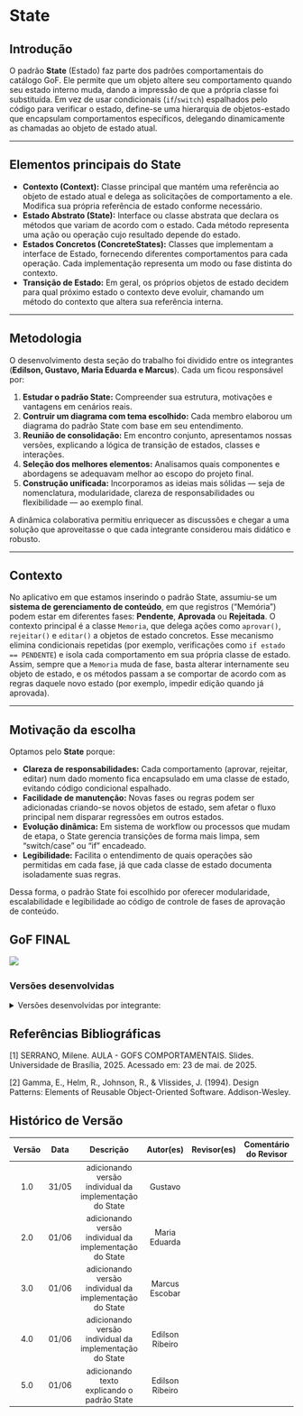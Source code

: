 # State

## Introdução

O padrão **State** (Estado) faz parte dos padrões comportamentais do catálogo GoF. Ele permite que um objeto altere seu comportamento quando seu estado interno muda, dando a impressão de que a própria classe foi substituída. Em vez de usar condicionais (`if`/`switch`) espalhados pelo código para verificar o estado, define-se uma hierarquia de objetos-estado que encapsulam comportamentos específicos, delegando dinamicamente as chamadas ao objeto de estado atual.

---

## Elementos principais do State

- **Contexto (Context):** Classe principal que mantém uma referência ao objeto de estado atual e delega as solicitações de comportamento a ele. Modifica sua própria referência de estado conforme necessário.
- **Estado Abstrato (State):** Interface ou classe abstrata que declara os métodos que variam de acordo com o estado. Cada método representa uma ação ou operação cujo resultado depende do estado.
- **Estados Concretos (ConcreteStates):** Classes que implementam a interface de Estado, fornecendo diferentes comportamentos para cada operação. Cada implementação representa um modo ou fase distinta do contexto.
- **Transição de Estado:** Em geral, os próprios objetos de estado decidem para qual próximo estado o contexto deve evoluir, chamando um método do contexto que altera sua referência interna.

---

## Metodologia

O desenvolvimento desta seção do trabalho foi dividido entre os integrantes (**Edilson, Gustavo, Maria Eduarda e Marcus**). Cada um ficou responsável por:

1. **Estudar o padrão State:** Compreender sua estrutura, motivações e vantagens em cenários reais.
2. **Contruir um diagrama com tema escolhido:** Cada membro elaborou um diagrama do padrão State com base em seu entendimento.
3. **Reunião de consolidação:** Em encontro conjunto, apresentamos nossas versões, explicando a lógica de transição de estados, classes e interações.
4. **Seleção dos melhores elementos:** Analisamos quais componentes e abordagens se adequavam melhor ao escopo do projeto final.
5. **Construção unificada:** Incorporamos as ideias mais sólidas — seja de nomenclatura, modularidade, clareza de responsabilidades ou flexibilidade — ao exemplo final.

A dinâmica colaborativa permitiu enriquecer as discussões e chegar a uma solução que aproveitasse o que cada integrante considerou mais didático e robusto.

---

## Contexto

No aplicativo em que estamos inserindo o padrão State, assumiu-se um **sistema de gerenciamento de conteúdo**, em que registros (“Memória”) podem estar em diferentes fases: **Pendente**, **Aprovada** ou **Rejeitada**. O contexto principal é a classe `Memoria`, que delega ações como `aprovar()`, `rejeitar()` e `editar()` a objetos de estado concretos. Esse mecanismo elimina condicionais repetidas (por exemplo, verificações como `if estado == PENDENTE`) e isola cada comportamento em sua própria classe de estado. Assim, sempre que a `Memoria` muda de fase, basta alterar internamente seu objeto de estado, e os métodos passam a se comportar de acordo com as regras daquele novo estado (por exemplo, impedir edição quando já aprovada).

---

## Motivação da escolha

Optamos pelo **State** porque:

- **Clareza de responsabilidades:** Cada comportamento (aprovar, rejeitar, editar) num dado momento fica encapsulado em uma classe de estado, evitando código condicional espalhado.
- **Facilidade de manutenção:** Novas fases ou regras podem ser adicionadas criando-se novos objetos de estado, sem afetar o fluxo principal nem disparar regressões em outros estados.
- **Evolução dinâmica:** Em sistema de workflow ou processos que mudam de etapa, o State gerencia transições de forma mais limpa, sem “switch/case” ou “if” encadeado.
- **Legibilidade:** Facilita o entendimento de quais operações são permitidas em cada fase, já que cada classe de estado documenta isoladamente suas regras.

Dessa forma, o padrão State foi escolhido por oferecer modularidade, escalabilidade e legibilidade ao código de controle de fases de aprovação de conteúdo.

## GoF FINAL

<img src="(COLOCAR IMAGEM AQUI)"/>

### Versões desenvolvidas

<details>
<summary>Versões desenvolvidas por integrante:</summary>

<details>
<summary>Versão do Gustavo:</summary>

### Gustavo

A implementação foi desenvolvida com base no exemplo disponibilizado pela professora no Aprender3 e, também baseado no site refactoring guru, adaptando-o para os nossos componentes.

### Modelagem

![Modelagem do State - Status](../../assets/GOFsComportamentais/State/StateGustavo.png)

<center>

Autor: [Gustavo Feitosa Haubert](https://github.com/GustavoHaubert)

</center>

### Código

```python

from abc import ABC, abstractmethod
from datetime import date

class StatusMemoria(ABC):
    @abstractmethod
    def exibir(self, memoria):
        pass

    @abstractmethod
    def editar(self, memoria):
        pass

    def mudarEstado(self, memoria, novo_status):
        memoria.mudarStatus(novo_status)


class Pendente(StatusMemoria):
    def exibir(self, memoria):
        print(f"[PENDENTE] Exibindo memória: {memoria.titulo}")

    def editar(self, memoria):
        print(f"[PENDENTE] Editando memória: {memoria.titulo}")

class Aprovada(StatusMemoria):
    def exibir(self, memoria):
        print(f"[APROVADA] Memória aprovada: {memoria.titulo}")

    def editar(self, memoria):
        print("[APROVADA] Não é possível editar uma memória aprovada.")

class Rejeitada(StatusMemoria):
    def exibir(self, memoria):
        print(f"[REJEITADA] Memória rejeitada: {memoria.titulo}")

    def editar(self, memoria):
        print("[REJEITADA] Editando memória para reenviar.")

    def motivoRejeicao(self):
        return "Motivo: conteúdo inadequado."


class Memoria:
    def __init__(self, id, titulo, descricao, autor):
        self.id = id
        self.titulo = titulo
        self.descricao = descricao
        self.autor = autor
        self.midias = []
        self.dataEnvio = date.today()
        self.status = Pendente()  # Estado inicial

    def adicionarTag(self, tag):
        print(f"Tag '{tag}' adicionada à memória '{self.titulo}'.")

    def mudarStatus(self, status: StatusMemoria):
        self.status = status
        print(f"Status da memória '{self.titulo}' alterado para {status.__class__.__name__}.")

    def exibir(self):
        self.status.exibir(self)

    def editar(self):
        self.status.editar(self)


```

<center>

Autor: [Gustavo Feitosa Haubert](https://github.com/GustavoHaubert)

</center>

</details>

<details>
<summary>Versão do Marcus:</summary>

### Marcus Escobar

### Modelagem

![Modelagem do State - Status](../../assets/GOFsComportamentais/State/StateMarcusEscobar.png)

<center>

Autor: [Marcus Escobar](https://github.com/MarcusEscobar)

</center>

### Código

```python

from abc import ABC, abstractmethod
from datetime import date
from typing import List

class StateMemoria(ABC):#Interface

    @abstractmethod
    def alterar_estado(self, memoria: 'Memoria') -> None:
        pass

    @abstractmethod
    def get_observacao(self) -> str:
        pass

#Estados Concretos
class AprovadoState(StateMemoria):
    def alterar_estado(self, memoria: 'Memoria') -> None:
        print("Memória já está aprovada.")

    def get_observacao(self) -> str:
        return "Memória aprovada."

    def aprovar(self) -> bool:
        return True


class ReprovadoState(StateMemoria):
    def alterar_estado(self, memoria: 'Memoria') -> None:
        print("Alterando estado para 'Aprovado'.")
        memoria.estado_memoria = AprovadoState()

    def get_observacao(self) -> str:
        return "Memória reprovada."

    def reprovar(self) -> bool:
        return True


class PendenteState(StateMemoria):
    def alterar_estado(self, memoria: 'Memoria') -> None:
        print("Alterando estado para 'Reprovado'.")
        memoria.estado_memoria = ReprovadoState()

    def get_observacao(self) -> str:
        return "Memória pendente de aprovação."

    def pendente(self) -> bool:
        return True


class Memoria:
    def __init__(self, id: int, titulo: str, descricao: str, autor: Usuario):
        self.id = id
        self.titulo = titulo
        self.descricao = descricao
        self.midias: List[MidiaDigital] = []
        self.autor = autor
        self.data_envio = date.today()
        self.estado_memoria: StateMemoria = PendenteState()  # Estado inicial

    def adicionar_tag(self, tag: Tag) -> None:
        print(f"Tag '{tag.nome}' adicionada à memória.")

    def alterar_estado(self):
        self.estado_memoria.alterar_estado(self)

    def get_observacao_estado(self) -> str:
        return self.estado_memoria.get_observacao()

```

<center>

Autor: [Marcus Escobar](https://github.com/MarcusEscobar)

</center>

</details>

<details>
<summary>Versão da Maria Eduarda:</summary>

## Introdução

Este exemplo é só um modelo de como poderia ser feito!

O padrão **State** (Estado) é um padrão **comportamental** que permite que um objeto altere seu **comportamento quando seu estado interno muda**. Na prática, o objeto parece mudar de classe.

Esse padrão é especialmente útil quando temos objetos que podem estar em diferentes "modos" ou "estágios", e cada um desses estágios deve se comportar de forma diferente.

## Contexto

No nosso caso, temos uma classe chamada `Memoria`, que possui um campo `status`. Esse campo representa o estado atual de aprovação dessa memória, e pode assumir os seguintes estados:

- `StatusPendente`
- `StatusAprovada`
- `StatusRejeitada`

Cada um desses estados define comportamentos diferentes para os métodos `aprovar()` e `rejeitar()`.

Em vez de usar uma série de `if-else` ou `switch-case` gigantes, aplicamos o padrão **State** para delegar o comportamento diretamente ao objeto que representa o estado atual.

## Estrutura de Classes

- `Status`: classe base (interface) que define os métodos `aprovar()` e `rejeitar()`.
- `StatusPendente`, `StatusAprovada`, `StatusRejeitada`: classes concretas que implementam `Status` com comportamentos específicos.
- `Memoria`: classe que contém um `Status` e delega os métodos `aprovar()` e `rejeitar()` ao seu estado atual.

![Modelagem do State - Status](../../assets/GOFsComportamentais/State/StateDuda.png)

<center>

Autor: [Maria Eduarda Vieira ](https://github.com/DudaV228)

</center>

### Código

```python

# Interface base
class Status:
    def aprovar(self, memoria):
        raise NotImplementedError()

    def rejeitar(self, memoria):
        raise NotImplementedError()

# Estados concretos
class StatusPendente(Status):
    def aprovar(self, memoria):
        print("Memória aprovada!")
        memoria.set_status(StatusAprovada())

    def rejeitar(self, memoria):
        print("Memória rejeitada.")
        memoria.set_status(StatusRejeitada())

class StatusAprovada(Status):
    def aprovar(self, memoria):
        print("Já está aprovada!")

    def rejeitar(self, memoria):
        print("Não é possível rejeitar. Já está aprovada.")

class StatusRejeitada(Status):
    def aprovar(self, memoria):
        print("Não é possível aprovar. Já foi rejeitada.")

    def rejeitar(self, memoria):
        print("Já está rejeitada!")

# Classe de contexto
class Memoria:
    def __init__(self):
        self.status = StatusPendente()

    def set_status(self, novo_status):
        self.status = novo_status

    def aprovar(self):
        self.status.aprovar(self)

    def rejeitar(self):
        self.status.rejeitar(self)

    #Exemplo de uso
    m = Memoria()
    m.aprovar()    # Memória aprovada!
    m.rejeitar()   # Não é possível rejeitar. Já está aprovada.

```

<center>

Autor: [Maria Eduarda Vieira ](https://github.com/DudaV228)

</center>

</details>

<details>
<summary>Versão do Edilson:</summary>

### Edilson

### Modelagem

![Modelagem do State - Status](../../assets/GOFsComportamentais/State/StateEdilson.png)

<center>

Autor: [Edilson Ribeiro da Cruz Junior](https://github.com/edilson-r-jr)

</center>

### Código

```python

from abc import ABC, abstractmethod
from datetime import datetime
from typing import List


class EstadoMemoria(ABC):
    @abstractmethod
    def aprovar(self, memoria: "Memoria") -> None:
        pass

    @abstractmethod
    def rejeitar(self, memoria: "Memoria") -> None:
        pass

    @abstractmethod
    def editar(self, memoria: "Memoria", novo_titulo: str, nova_descricao: str) -> None:
        pass


class EstadoPendente(EstadoMemoria):
    def aprovar(self, memoria: "Memoria") -> None:
        memoria.set_estado(EstadoAprovada())
        print(f"[EstadoPendente] Memória {memoria.id} aprovada.")

    def rejeitar(self, memoria: "Memoria") -> None:
        memoria.set_estado(EstadoRejeitada())
        print(f"[EstadoPendente] Memória {memoria.id} rejeitada.")

    def editar(self, memoria: "Memoria", novo_titulo: str, nova_descricao: str) -> None:
        memoria.titulo = novo_titulo
        memoria.descricao = nova_descricao
        print(f"[EstadoPendente] Memória {memoria.id} editada para título='{novo_titulo}', descrição='{nova_descricao}'.")


class EstadoAprovada(EstadoMemoria):
    def aprovar(self, memoria: "Memoria") -> None:
        print(f"[EstadoAprovada] Memória {memoria.id} já está aprovada.")

    def rejeitar(self, memoria: "Memoria") -> None:
        print(f"[EstadoAprovada] Não é permitido rejeitar a memória {memoria.id} que já foi aprovada.")

    def editar(self, memoria: "Memoria", novo_titulo: str, nova_descricao: str) -> None:
        print(f"[EstadoAprovada] Não é permitido editar a memória {memoria.id} aprovada.")


class EstadoRejeitada(EstadoMemoria):
    def aprovar(self, memoria: "Memoria") -> None:
        print(f"[EstadoRejeitada] Não é permitido aprovar a memória {memoria.id} rejeitada.")

    def rejeitar(self, memoria: "Memoria") -> None:
        print(f"[EstadoRejeitada] Memória {memoria.id} já está rejeitada.")

    def editar(self, memoria: "Memoria", novo_titulo: str, nova_descricao: str) -> None:
        print(f"[EstadoRejeitada] Não é permitido editar a memória {memoria.id} rejeitada.")


class Memoria:
    def __init__(
        self,
        id: int,
        titulo: str,
        descricao: str,
        midias: List[MidiaDigital],
        autor: Usuario,
        data_envio: datetime,
    ):
        self.id = id
        self.titulo = titulo
        self.descricao = descricao
        self.midias = midias
        self.autor = autor
        self.data_envio = data_envio
        self.tags: List[Tag] = []
        self.estado: EstadoMemoria = EstadoPendente()

    def set_estado(self, novo_estado: EstadoMemoria) -> None:
        self.estado = novo_estado

    def aprovar(self) -> None:
        self.estado.aprovar(self)

    def rejeitar(self) -> None:
        self.estado.rejeitar(self)

    def editar(self, novo_titulo: str, nova_descricao: str) -> None:
        self.estado.editar(self, novo_titulo, nova_descricao)

    def adicionar_tag(self, tag: Tag) -> None:
        self.tags.append(tag)
        print(f"[Memoria] Tag '{tag.nome}' adicionada à memória {self.id}.")


```

<center>

</details>

</details>

## Referências Bibliográficas

[1] SERRANO, Milene. AULA - GOFS COMPORTAMENTAIS. Slides. Universidade de Brasília, 2025. Acessado em: 23 de mai. de 2025.

[2] Gamma, E., Helm, R., Johnson, R., & Vlissides, J. (1994). Design Patterns: Elements of Reusable Object-Oriented Software. Addison-Wesley.<br>

## Histórico de Versão

| Versão | Data  |                        Descrição                        |    Autor(es)    | Revisor(es) | Comentário do Revisor |
| :----: | :---: | :-----------------------------------------------------: | :-------------: | :---------: | :-------------------: |
|  1.0   | 31/05 | adicionando versão individual da implementação do State |     Gustavo     |             |                       |
|  2.0   | 01/06 | adicionando versão individual da implementação do State |  Maria Eduarda  |             |                       |
|  3.0   | 01/06 | adicionando versão individual da implementação do State | Marcus Escobar  |             |                       |
|  4.0   | 01/06 | adicionando versão individual da implementação do State | Edilson Ribeiro |             |                       |
|  5.0   | 01/06 |       adicionando texto explicando o padrão State       | Edilson Ribeiro |             |                       |
